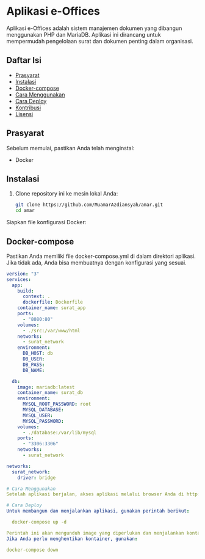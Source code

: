 # Aplikasi e-Offices

Aplikasi e-Offices adalah sistem manajemen dokumen yang dibangun menggunakan PHP dan MariaDB. Aplikasi ini dirancang untuk mempermudah pengelolaan surat dan dokumen penting dalam organisasi.

## Daftar Isi
- [Prasyarat](#prasyarat)
- [Instalasi](#instalasi)
- [Docker-compose](#docker-compose)
- [Cara Menggunakan](#cara-menggunakan)
- [Cara Deploy](#cara-deploy)
- [Kontribusi](#kontribusi)
- [Lisensi](#lisensi)

## Prasyarat
Sebelum memulai, pastikan Anda telah menginstal:
- Docker

## Instalasi
1. Clone repository ini ke mesin lokal Anda:
   ```bash
   git clone https://github.com/MuamarAzdiansyah/amar.git
   cd amar

Siapkan file konfigurasi Docker:

## Docker-compose
Pastikan Anda memiliki file docker-compose.yml di dalam direktori aplikasi. Jika tidak ada, Anda bisa membuatnya dengan konfigurasi yang sesuai.

```yaml
version: "3"
services:
  app:
    build:
      context: .
      dockerfile: Dockerfile
    container_name: surat_app
    ports:
      - "8080:80"
    volumes:
      - ./src:/var/www/html
    networks:
      - surat_network
    environment:
      DB_HOST: db
      DB_USER: 
      DB_PASS: 
      DB_NAME: 

  db:
    image: mariadb:latest
    container_name: surat_db
    environment:
      MYSQL_ROOT_PASSWORD: root
      MYSQL_DATABASE: 
      MYSQL_USER: 
      MYSQL_PASSWORD: 
    volumes:
      - ./database:/var/lib/mysql
    ports:
      - "3306:3306"
    networks:
      - surat_network

networks:
  surat_network:
    driver: bridge

# Cara Menggunakan
Setelah aplikasi berjalan, akses aplikasi melalui browser Anda di http://localhost:8080 (atau port yang Anda tentukan dalam file docker-compose.yml).

# Cara Deploy
Untuk membangun dan menjalankan aplikasi, gunakan perintah berikut:

  docker-compose up -d

Perintah ini akan mengunduh image yang diperlukan dan menjalankan kontainer di latar belakang.
Jika Anda perlu menghentikan kontainer, gunakan:

docker-compose down
